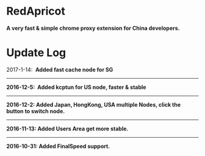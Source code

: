 # RedApricot
<strong>A very fast & simple chrome proxy extension for China developers.</strong>
# Update Log
2017-1-14:  <strong>Added fast cache node for SG<hr>
2016-12-5:  <strong>Added kcptun for US node, faster & stable<hr>
2016-12-2:  <strong>Added Japan, HongKong, USA multiple Nodes, click the button to switch node.</strong><hr>
2016-11-13: <strong>Added Users Area get more stable.</strong><hr>
2016-10-31: <strong>Added FinalSpeed support.</strong>

